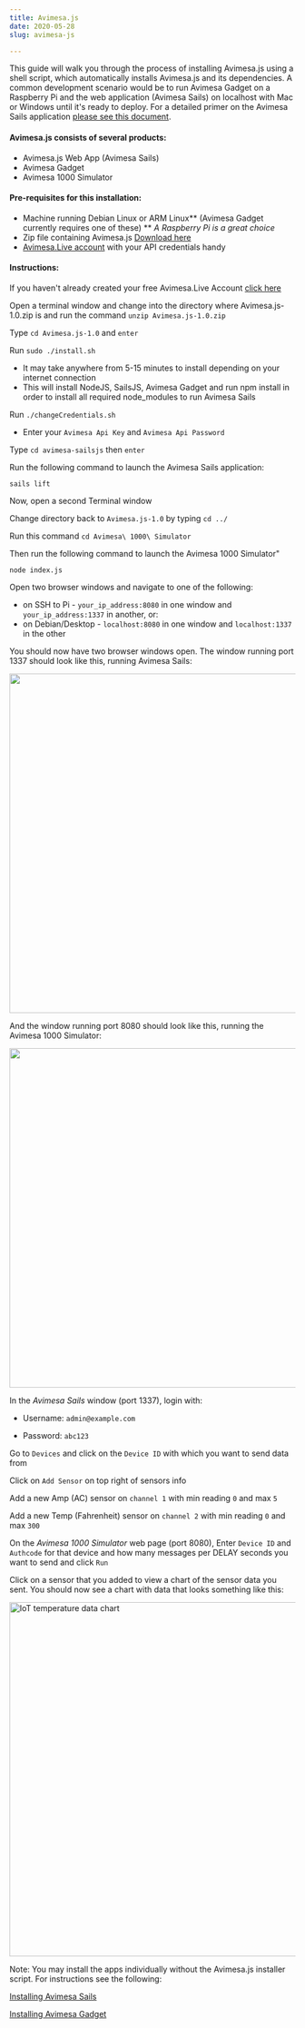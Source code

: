 ```yaml
---
title: Avimesa.js
date: 2020-05-28
slug: avimesa-js

---
```

This guide will walk you through the process of installing Avimesa.js using a shell script, which automatically installs Avimesa.js and its dependencies. A common development scenario would be to run Avimesa Gadget on a Raspberry Pi and the web application (Avimesa Sails) on localhost with Mac or Windows until it's ready to deploy. For a detailed primer on the Avimesa Sails application [please see this document][1].

#### Avimesa.js consists of several products:

*   Avimesa.js Web App (Avimesa Sails)
*   Avimesa Gadget
*   Avimesa 1000 Simulator

#### Pre-requisites for this installation:

*   Machine running Debian Linux or ARM Linux** (Avimesa Gadget currently requires one of these) ** *A Raspberry Pi is a great choice*
*   Zip file containing Avimesa.js [Download here][2]
*   [Avimesa.Live account][3] with your API credentials handy

#### Instructions:

If you haven't already created your free Avimesa.Live Account [click here][3]

Open a terminal window and change into the directory where Avimesa.js-1.0.zip is and run the command `unzip Avimesa.js-1.0.zip`

Type `cd Avimesa.js-1.0` and `enter`

Run `sudo ./install.sh`

*   It may take anywhere from 5-15 minutes to install depending on your internet connection 
*   This will install NodeJS, SailsJS, Avimesa Gadget and run npm install in order to install all required node_modules to run Avimesa Sails

Run `./changeCredentials.sh`

*   Enter your `Avimesa Api Key` and `Avimesa Api Password`

Type `cd avimesa-sailsjs` then `enter`

Run the following command to launch the Avimesa Sails application:

    sails lift
    

Now, open a second Terminal window

Change directory back to `Avimesa.js-1.0` by typing `cd ../`

Run this command `cd Avimesa\ 1000\ Simulator`

Then run the following command to launch the Avimesa 1000 Simulator"

    node index.js
    

Open two browser windows and navigate to one of the following:

*   on SSH to Pi - `your_ip_address:8080` in one window and `your_ip_address:1337` in another, or:
*   on Debian/Desktop - `localhost:8080` in one window and `localhost:1337` in the other

You should now have two browser windows open. The window running port 1337 should look like this, running Avimesa Sails:

<img src="http://13.52.82.105/wp-content/uploads/2019/09/Avimesa-Sails-Login-1024x598.jpg" alt="" width="1024" height="598" class="aligncenter size-large wp-image-3944 shadow-small rounded-corners" />

And the window running port 8080 should look like this, running the Avimesa 1000 Simulator:

<img src="http://13.52.82.105/wp-content/uploads/2019/09/avimesa-1000-simulator-1024x598.jpg" alt="" width="1024" height="598" class="aligncenter size-large wp-image-3945 shadow-small rounded-corners" />

In the *Avimesa Sails* window (port 1337), login with:

*   Username: `admin@example.com`

*   Password: `abc123`

Go to `Devices` and click on the `Device ID` with which you want to send data from

Click on `Add Sensor` on top right of sensors info

Add a new Amp (AC) sensor on `channel 1` with min reading `0` and max `5`

Add a new Temp (Fahrenheit) sensor on `channel 2` with min reading `0` and max `300`

On the *Avimesa 1000 Simulator* web page (port 8080), Enter `Device ID` and `Authcode` for that device and how many messages per DELAY seconds you want to send and click `Run`

Click on a sensor that you added to view a chart of the sensor data you sent. You should now see a chart with data that looks something like this:

<img src="/wp-content/uploads/2019/08/IoT-data-chart-temperature-1024x624.png" alt="IoT temperature data chart" width="1024" height="624" class="aligncenter size-large wp-image-3626 shadow-small rounded-corners" />

Note: You may install the apps individually without the Avimesa.js installer script. For instructions see the following:

[Installing Avimesa Sails][1]

[Installing Avimesa Gadget][4]

 [1]: https://avimesa.com/docs/user-guides/avimesa-sails/
 [2]: https://avimesa.com/downloads/
 [3]: https://avimesa.com/create-account/
 [4]: /avimesa-gadget/